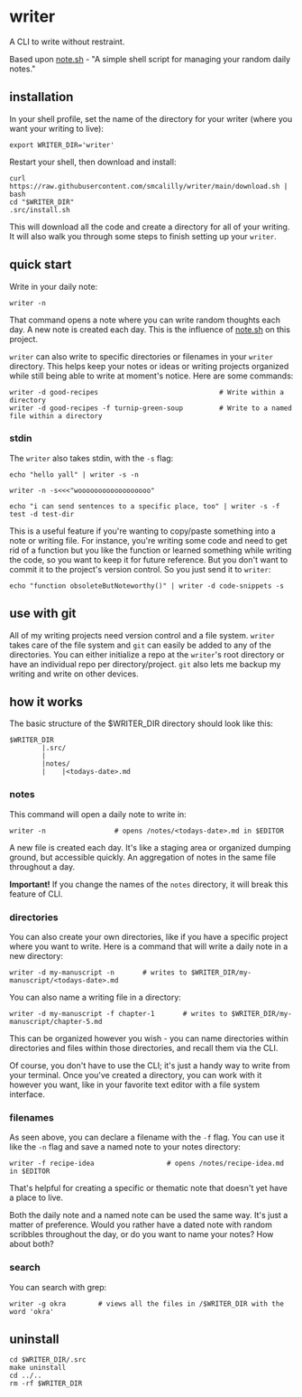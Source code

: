 # writer
A CLI to write without restraint. 

Based upon [note.sh](https://github.com/hachibu/note.sh) - "A simple shell script for managing your random daily notes."

## installation
In your shell profile, set the name of the directory for your writer (where you want your writing to live):
```
export WRITER_DIR='writer'
```
Restart your shell, then download and install:
```
curl https://raw.githubusercontent.com/smcalilly/writer/main/download.sh | bash
cd "$WRITER_DIR"
.src/install.sh
```

This will download all the code and create a directory for all of your writing. It will also walk you through some steps to finish setting up your `writer`.

## quick start
Write in your daily note:
```
writer -n
```
That command opens a note where you can write random thoughts each day. A new note is created each day. This is the influence of [note.sh](https://github.com/hachibu/note.sh) on this project.

`writer` can also write to specific directories or filenames in your `writer` directory. This helps keep your notes or ideas or writing projects organized while still being able to write at moment's notice. Here are some commands:
```
writer -d good-recipes                              # Write within a directory
writer -d good-recipes -f turnip-green-soup         # Write to a named file within a directory
```

### stdin
The `writer` also takes stdin, with the `-s` flag:
```
echo "hello yall" | writer -s -n

writer -n -s<<<"woooooooooooooooooo" 

echo "i can send sentences to a specific place, too" | writer -s -f test -d test-dir 
```

This is a useful feature if you're wanting to copy/paste something into a note or writing file. For instance, you're writing some code and need to get rid of a function but you like the function or learned something while writing the code, so you want to keep it for future reference. But you don't want to commit it to the project's version control. So you just send it to `writer`:
```
echo "function obsoleteButNoteworthy()" | writer -d code-snippets -s
```

## use with git
All of my writing projects need version control and a file system. `writer` takes care of the file system and `git` can easily be added to any of the directories. You can either initialize a repo at the `writer`'s root directory or have an individual repo per directory/project. `git` also lets me backup my writing and write on other devices. 


## how it works
The basic structure of the $WRITER_DIR directory should look like this:

```
$WRITER_DIR
        |.src/
        |
        |notes/
        |    |<todays-date>.md
```

### notes
This command will open a daily note to write in:
```
writer -n                 # opens /notes/<todays-date>.md in $EDITOR 
```

A new file is created each day. It's like a staging area or organized dumping ground, but accessible quickly. An aggregation of notes in the same file throughout a day.  

**Important!** If you change the names of the `notes` directory, it will break this feature of CLI.


### directories
You can also create your own directories, like if you have a specific project where you want to write. Here is a command that will write a daily note in a new directory:
```
writer -d my-manuscript -n       # writes to $WRITER_DIR/my-manuscript/<todays-date>.md
```

You can also name a writing file in a directory:
```
writer -d my-manuscript -f chapter-1       # writes to $WRITER_DIR/my-manuscript/chapter-5.md
```
This can be organized however you wish - you can name directories within directories and files within those directories, and recall them via the CLI.

Of course, you don't have to use the CLI; it's just a handy way to write from your terminal.
Once you've created a directory, you can work with it however you want, like in your favorite text editor with a file system interface.


### filenames
As seen above, you can declare a filename with the `-f` flag. You can use it like the `-n` flag and save a named note to your notes directory:
```
writer -f recipe-idea                  # opens /notes/recipe-idea.md in $EDITOR
```

That's helpful for creating a specific or thematic note that doesn't yet have a place to live.

Both the daily note and a named note can be used the same way. It's just a matter of preference.
Would you rather have a dated note with random scribbles throughout the day, or do you want to name your notes? How about both?
 

### search

You can search with grep:
```
writer -g okra        # views all the files in /$WRITER_DIR with the word 'okra'
```


## uninstall
```
cd $WRITER_DIR/.src
make uninstall
cd ../..
rm -rf $WRITER_DIR
```
